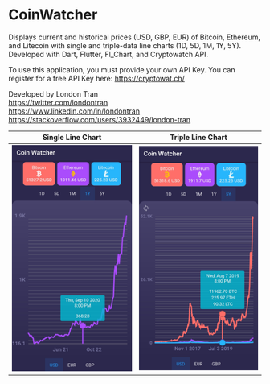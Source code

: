 # CoinWatcher

Displays current and historical prices (USD, GBP, EUR) of Bitcoin, Ethereum, and Litecoin with single and triple-data line charts (1D, 5D, 1M, 1Y, 5Y). Developed with Dart, Flutter, Fl_Chart, and Cryptowatch API.

To use this application, you must provide your own API Key. You can register for a free API Key here: https://cryptowat.ch/

Developed by London Tran<br>
https://twitter.com/londontran<br>
https://www.linkedin.com/in/londontran<br>
https://stackoverflow.com/users/3932449/london-tran

Single Line Chart             |  Triple Line Chart
:-------------------------:|:-------------------------:
<img src="images/singleLineChart.jpg" width="500">  |  <img src="images/tripleLineChart.jpg" width="500">

